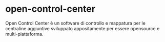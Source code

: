 # open-control-center
Open Control Center è un software di controllo e mappatura per le centraline aggiuntive sviluppato appositamente per essere opensource e multi-piattaforma.
